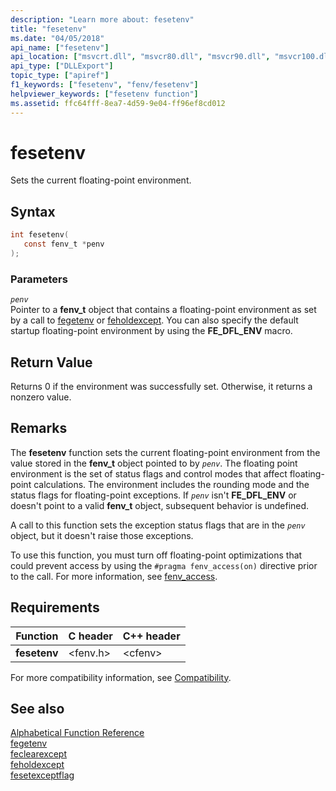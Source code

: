 ```yaml
---
description: "Learn more about: fesetenv"
title: "fesetenv"
ms.date: "04/05/2018"
api_name: ["fesetenv"]
api_location: ["msvcrt.dll", "msvcr80.dll", "msvcr90.dll", "msvcr100.dll", "msvcr100_clr0400.dll", "msvcr110.dll", "msvcr110_clr0400.dll", "msvcr120.dll", "msvcr120_clr0400.dll", "ucrtbase.dll", "api-ms-win-crt-runtime-l1-1-0.dll"]
api_type: ["DLLExport"]
topic_type: ["apiref"]
f1_keywords: ["fesetenv", "fenv/fesetenv"]
helpviewer_keywords: ["fesetenv function"]
ms.assetid: ffc64fff-8ea7-4d59-9e04-ff96ef8cd012
---
```

# fesetenv

Sets the current floating-point environment.

## Syntax

```C
int fesetenv(
   const fenv_t *penv
);
```

### Parameters

*`penv`*<br/>
Pointer to a **fenv_t** object that contains a floating-point environment as set by a call to [fegetenv](fegetenv1.md) or [feholdexcept](feholdexcept2.md). You can also specify the default startup floating-point environment by using the **FE_DFL_ENV** macro.

## Return Value

Returns 0 if the environment was successfully set. Otherwise, it returns a nonzero value.

## Remarks

The **fesetenv** function sets the current floating-point environment from the value stored in the **fenv_t** object pointed to by *`penv`*. The floating point environment is the set of status flags and control modes that affect floating-point calculations. The environment includes the rounding mode and the status flags for floating-point exceptions.  If *`penv`* isn't **FE_DFL_ENV** or doesn't point to a valid **fenv_t** object, subsequent behavior is undefined.

A call to this function sets the exception status flags that are in the *`penv`* object, but it doesn't raise those exceptions.

To use this function, you must turn off floating-point optimizations that could prevent access by using the `#pragma fenv_access(on)` directive prior to the call. For more information, see [fenv_access](../../preprocessor/fenv-access.md).

## Requirements

|Function|C header|C++ header|
|--------------|--------------|------------------|
|**fesetenv**|\<fenv.h>|\<cfenv>|

For more compatibility information, see [Compatibility](../../c-runtime-library/compatibility.md).

## See also

[Alphabetical Function Reference](crt-alphabetical-function-reference.md)<br/>
[fegetenv](fegetenv1.md)<br/>
[feclearexcept](feclearexcept1.md)<br/>
[feholdexcept](feholdexcept2.md)<br/>
[fesetexceptflag](fesetexceptflag2.md)<br/>

